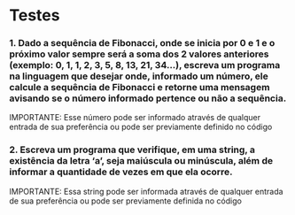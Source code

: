 # Testes
<h3> 1. Dado a sequência de Fibonacci, onde se inicia por 0 e 1 e o próximo valor sempre será a soma dos 2 valores anteriores (exemplo: 0, 1, 1, 2, 3, 5, 8, 13, 21, 34...), escreva um programa na linguagem que desejar onde, informado um número, ele calcule a sequência de Fibonacci e retorne uma mensagem avisando se o número informado pertence ou não a sequência. </h3>
<p> IMPORTANTE: Esse número pode ser informado através de qualquer entrada de sua preferência ou pode ser previamente definido no código </p>



<h3> 2. Escreva um programa que verifique, em uma string, a existência da letra ‘a’, seja maiúscula ou minúscula, além de informar a quantidade de vezes em que ela ocorre. </h3>
<p> IMPORTANTE: Essa string pode ser informada através de qualquer entrada de sua preferência ou pode ser previamente definida no código </p>
